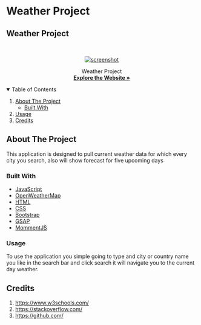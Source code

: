 # Weather Project

## Weather Project

<!-- PROJECT LOGO -->
<br />
<p align="center">
  <a href="https://ayadalshaikhli.github.io/weatherproject/">
    <img src="./assets/img/weatherproject.gif" alt="screenshot" >
  </a>

  <p align="center">
    Weather Project
    <br />
    <a href="https://ayadalshaikhli.github.io/weatherproject/"><strong>Explore the Website »</strong></a>
    <br />
  </p>
</p>

<!-- TABLE OF CONTENTS -->
<details open="open">
  <summary>Table of Contents</summary>
  <ol>
    <li>
      <a href="#about-the-project">About The Project</a>
      <ul>
        <li><a href="#built-with">Built With</a></li>
      </ul>
    </li>
    <li><a href="#usage">Usage</a></li>
    <li><a href="#usage">Credits</a></li>
  </ol>
</details>

<!-- ABOUT THE PROJECT -->

## About The Project

This application is designed to pull current weather data for which every city you search, also will show forecast for five upcoming days

### Built With

- [JavaScript](https://www.javascript.com/)
- [OpenWeatherMap](https://www.https://openweathermap.org/)
- [HTML](https://html.com/)
- [CSS](https://www.google.com/)
- [Bootstrap](https://getbootstrap.com/)
- [GSAP](https://greensock.com/gsap)
- [MommentJS](https://momentjs.com/)

### Usage

To use the application you simple going to type and city or country name you like in the search bar and click search it will navigate you to the current day weather.

## Credits

1. https://www.w3schools.com/
2. https://stackoverflow.com/
3. https://github.com/
